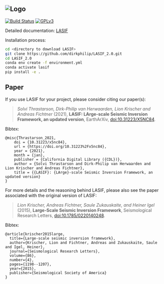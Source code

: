 ![Logo](/doc/images/logo/lasif_logo.png)
---
[![Build Status](https://api.travis-ci.org/dirkphilip/LASIF_2.0.png?branch=master)](https://travis-ci.org/dirkphilip/LASIF_2.0)
[![GPLv3](http://www.gnu.org/graphics/gplv3-88x31.png)](https://github.com/dirkphilip/LASIF_2.0/blob/master/LICENSE)


Detailed documentation: [LASIF](http://dirkphilip.github.io/LASIF_2.0)

Installation process:

```bash
cd <directory to download LASIF>
git clone https://github.com/dirkphilip/LASIF_2.0.git
cd LASIF_2.0
conda env create -f environment.yml
conda activate lasif
pip install -e .
```


## Paper

If you use LASIF for your project, please consider citing our paper(s):

>*Solvi Thrastarson, Dirk-Philip van Herwaarden, Lion Krischer and Andreas Fichtner* (2021),
**LASIF: LArge-scale Seismic Inversion Framework, an updated version**, EarthArXiv, [doi:10.31223/X5NC84](https://doi.org/10.31223/X5NC84).

Bibtex:
```
@misc{Thrastarson_2021,
	doi = {10.31223/x5nc84},
	url = {https://doi.org/10.31223%2Fx5nc84},
	year = {2021},
	month = {jan},
	publisher = {California Digital Library ({CDL})},
	author = {Solvi Thrastarson and Dirk-Philip van Herwaarden and Lion Krischer and Andreas Fichtner},
	title = {{LASIF}: {LArge}-scale Seismic Inversion Framework, an updated version}
}
```

For more details and the reasoning behind LASIF, please also see the paper associated with the original version of LASIF:

>*Lion Krischer, Andreas Fichtner, Saule Zukauskaite, and Heiner Igel* (2015),
**Large‐Scale Seismic Inversion Framework**, Seismological Research Letters, [doi:10.1785/0220140248](http://dx.doi.org/10.1785/0220140248).


Bibtex:
```
@article{krischer2015large,
  title={Large-scale seismic inversion framework},
  author={Krischer, Lion and Fichtner, Andreas and Zukauskaite, Saule and Igel, Heiner},
  journal={Seismological Research Letters},
  volume={86},
  number={4},
  pages={1198--1207},
  year={2015},
  publisher={Seismological Society of America}
}
```
